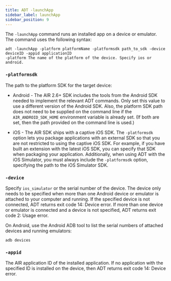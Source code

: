 ```yaml
---
title: ADT -launchApp
sidebar_label: launchApp
sidebar_position: 9
---
```



The `-launchApp` command runs an installed app on a device or emulator. The command uses the following syntax:

```
adt -launchApp -platform platformName -platformsdk path_to_sdk -device deviceID -appid applicationID
-platform The name of the platform of the device. Specify ios or android.
```

### `-platformsdk`

The path to the platform SDK for the target device:

- Android - The AIR 2.6+ SDK includes the tools from the Android SDK needed to implement the relevant ADT commands. Only set this value to use a different version of the Android SDK. Also, the platform SDK path does not need to be supplied on the command line if the `AIR_ANDROID_SDK_HOME` environment variable is already set. (If both are set, then the path provided on the command line is used.)

- iOS - The AIR SDK ships with a captive iOS SDK. The `-platformsdk` option lets you package applications with an external SDK so that you are not restricted to using the captive iOS SDK. For example, if you have built an extension with the latest iOS SDK, you can specify that SDK when packaging your application. Additionally, when using ADT with the iOS Simulator, you must always include the `-platformsdk` option, specifying the path to the iOS Simulator SDK.

### `-device`

Specify `ios_simulator` or the serial number of the device. The device only needs to be specified when more than one Android device or emulator is attached to your computer and running. If the specified device is not connected, ADT returns exit code 14: Device error. If more than one device or emulator is connected and a device is not specified, ADT returns exit code 2: Usage error.

On Android, use the Android ADB tool to list the serial numbers of attached devices and running emulators:

```
adb devices
```

### `-appid`

The AIR application ID of the installed application. If no application with the specified ID is installed on the device, then ADT returns exit code 14: Device error.

